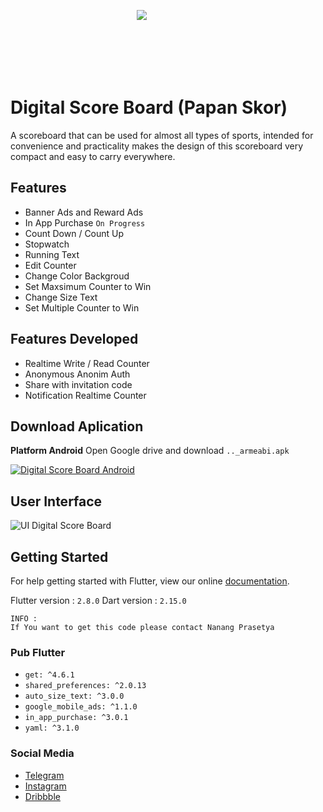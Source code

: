 <p style="height: 100px; width:100px;  display: block;
  margin-left: auto;
  margin-right: auto;">
    <img src="https://drive.google.com/uc?export=view&id=1d7zLLek0yAtbLmUtZB_x5Oac5c8IjGT2">
</p>

# Digital Score Board (Papan Skor)

A scoreboard that can be used for almost all types of sports, intended for convenience and practicality makes the design of this scoreboard very compact and easy to carry everywhere.

## Features

* Banner Ads and Reward Ads
* In App Purchase `On Progress`
* Count Down / Count Up
* Stopwatch
* Running Text
* Edit Counter
* Change Color Backgroud
* Set Maxsimum Counter to Win
* Change Size Text
* Set Multiple Counter to Win

## Features Developed

* Realtime Write / Read Counter
* Anonymous Anonim Auth
* Share with invitation code
* Notification Realtime Counter

## Download Aplication

**Platform Android**
Open Google drive and download `.._armeabi.apk`

[![Digital Score Board Android](https://upload.wikimedia.org/wikipedia/commons/thumb/1/12/Google_Drive_icon_%282020%29.svg/100px-Google_Drive_icon_%282020%29.svg.png)](https://drive.google.com/file/d/13cD2RccWDLSoGRblQZ-H7sZbG8TPtGiS/view?usp=sharing)

## User Interface

![UI Digital Score Board](https://drive.google.com/uc?export=view&id=1atPTx8vXy15wS-tUKxu7RbZHgMiFs7Fp)

## Getting Started

For help getting started with Flutter, view our online
[documentation](https://flutter.io/).

Flutter version : `2.8.0`
Dart version : `2.15.0`

```note
INFO : 
If You want to get this code please contact Nanang Prasetya
```

### Pub Flutter

* `get: ^4.6.1`
* `shared_preferences: ^2.0.13`
* `auto_size_text: ^3.0.0`
* `google_mobile_ads: ^1.1.0`
* `in_app_purchase: ^3.0.1`
* `yaml: ^3.1.0`

### Social Media

* [Telegram](https://t.me/biscuit_uiux)
* [Instagram](https://www.instagram.com/biscuit_uiux/)
* [Dribbble](https://dribbble.com/biscuit_uiux)
